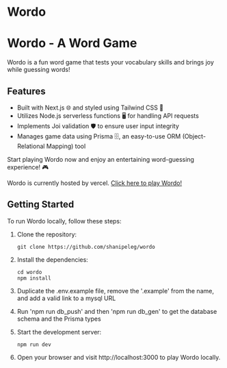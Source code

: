 # Wordo

# Wordo - A Word Game

Wordo is a fun word game that tests your vocabulary skills and brings joy while guessing words!

## Features

- Built with Next.js 🌐 and styled using Tailwind CSS 💅
- Utilizes Node.js serverless functions 🖥️ for handling API requests
- Implements Joi validation 🛡️ to ensure user input integrity
- Manages game data using Prisma 🗄️, an easy-to-use ORM (Object-Relational Mapping) tool

Start playing Wordo now and enjoy an entertaining word-guessing experience! 🎮

Wordo is currently hosted by vercel.
[Click here to play Wordo!](https://wordo.vercel.app/)

## Getting Started

To run Wordo locally, follow these steps:

1. Clone the repository:

   ```shell
   git clone https://github.com/shanipeleg/wordo

   ```

2. Install the dependencies:

   ```shell
   cd wordo
   npm install

   ```

3. Duplicate the .env.example file, remove the '.example' from the name, and add a valid link to a mysql URL

4. Run 'npm run db_push' and then 'npm run db_gen' to get the database schema and the Prisma types

5. Start the development server:

   ```shell
   npm run dev

   ```

6. Open your browser and visit http://localhost:3000 to play Wordo locally.

